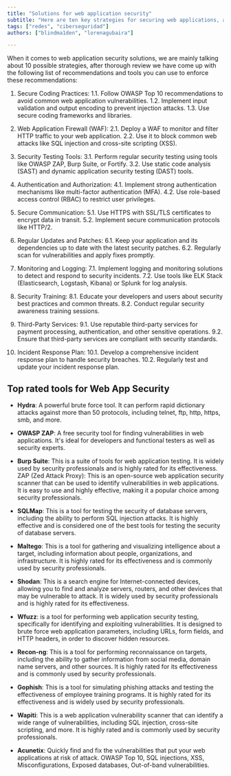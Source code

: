 ```yaml
---
title: "Solutions for web application security"
subtitle: "Here are ten key strategies for securing web applications, along with top-rated tools like Hydra, OWASP ZAP, Burp Suite, and Acunetix for effective implementation. These strategies cover areas such as secure coding practices, WAF deployment, security testing, authentication, secure communication, updates, monitoring, training, third-party services, and incident response planning."
tags: ["redes", "ciberseguridad"]
authors: ["blindma1den", "lorenagubaira"]

---
```


When it comes to web application security solutions, we are mainly talking about 10 possible strategies, after thorough review we have come up with the following list of recommendations and tools you can use to enforce these recommendations:

1. Secure Coding Practices:
    1.1. Follow OWASP Top 10 recommendations to avoid common web application vulnerabilities.
    1.2. Implement input validation and output encoding to prevent injection attacks.
    1.3. Use secure coding frameworks and libraries.

2. Web Application Firewall (WAF):
    2.1. Deploy a WAF to monitor and filter HTTP traffic to your web application.
    2.2. Use it to block common web attacks like SQL injection and cross-site scripting (XSS).

3. Security Testing Tools:
    3.1. Perform regular security testing using tools like OWASP ZAP, Burp Suite, or Fortify.
    3.2. Use static code analysis (SAST) and dynamic application security testing (DAST) tools.

4. Authentication and Authorization:
    4.1. Implement strong authentication mechanisms like multi-factor authentication (MFA).
    4.2. Use role-based access control (RBAC) to restrict user privileges.

5. Secure Communication:
    5.1. Use HTTPS with SSL/TLS certificates to encrypt data in transit.
    5.2. Implement secure communication protocols like HTTP/2.

6. Regular Updates and Patches:
    6.1. Keep your application and its dependencies up to date with the latest security patches.
    6.2. Regularly scan for vulnerabilities and apply fixes promptly.

7. Monitoring and Logging:
    7.1. Implement logging and monitoring solutions to detect and respond to security incidents.
    7.2. Use tools like ELK Stack (Elasticsearch, Logstash, Kibana) or Splunk for log analysis.

8. Security Training:
    8.1. Educate your developers and users about security best practices and common threats.
    8.2. Conduct regular security awareness training sessions.

9. Third-Party Services:
    9.1. Use reputable third-party services for payment processing, authentication, and other sensitive operations.
    9.2. Ensure that third-party services are compliant with security standards.

10. Incident Response Plan:
    10.1. Develop a comprehensive incident response plan to handle security breaches.
    10.2. Regularly test and update your incident response plan.

## Top rated tools for Web App Security

- **Hydra**: A powerful brute force tool. It can perform rapid dictionary attacks against more than 50 protocols, including telnet, ftp, http, https, smb, and more.

- **OWASP ZAP**: A free security tool for finding vulnerabilities in web applications. It's ideal for developers and functional testers as well as security experts.

- **Burp Suite**: This is a suite of tools for web application testing. It is widely used by security professionals and is highly rated for its effectiveness.
ZAP (Zed Attack Proxy): This is an open-source web application security scanner that can be used to identify vulnerabilities in web applications. It is easy to use and highly effective, making it a popular choice among security professionals.

- **SQLMap**: This is a tool for testing the security of database servers, including the ability to perform SQL injection attacks. It is highly effective and is considered one of the best tools for testing the security of database servers.

- **Maltego**: This is a tool for gathering and visualizing intelligence about a target, including information about people, organizations, and infrastructure. It is highly rated for its effectiveness and is commonly used by security professionals.

- **Shodan**: This is a search engine for Internet-connected devices, allowing you to find and analyze servers, routers, and other devices that may be vulnerable to attack. It is widely used by security professionals and is highly rated for its effectiveness.

- **Wfuzz**: is a tool for performing web application security testing, specifically for identifying and exploiting vulnerabilities. It is designed to brute force web application parameters, including URLs, form fields, and HTTP headers, in order to discover hidden resources.

- **Recon-ng**: This is a tool for performing reconnaissance on targets, including the ability to gather information from social media, domain name servers, and other sources. It is highly rated for its effectiveness and is commonly used by security professionals.

- **Gophish**: This is a tool for simulating phishing attacks and testing the effectiveness of employee training programs. It is highly rated for its effectiveness and is widely used by security professionals.

- **Wapiti**: This is a web application vulnerability scanner that can identify a wide range of vulnerabilities, including SQL injection, cross-site scripting, and more. It is highly rated and is commonly used by security professionals.

- **Acunetix**: Quickly find and fix the vulnerabilities that put your web applications at risk of attack. OWASP Top 10, SQL injections, XSS, Misconfigurations, Exposed databases, Out-of-band vulnerabilities.
